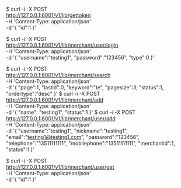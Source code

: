 $ curl -i -X POST \
 http://127.0.0.1:6001/v1/lib/gettoken \
 -H 'Content-Type: application/json' \
 -d '{
"id":1
}'

$ curl -i -X POST \
 http://127.0.0.1:6001/v1/lib/merchant/user/login \
 -H 'Content-Type: application/json' \
 -d '{
"username":"testing1",
"password":"123456",
"type":0
}'

$ curl -i -X POST \
 http://127.0.0.1:6001/v1/lib/merchant/search \
 -H 'Content-Type: application/json' \
 -d '{
"page":1,
"lastid":0,
"keyword":"te",
"pagesize":3,
"status":1,
"ordertype":"desc"
}'
$ curl -i -X POST \
 http://127.0.0.1:6001/v1/lib/merchant/add \
 -H 'Content-Type: application/json' \
 -d '{
"name": "testing1",
"status":1
}'
$ curl -i -X POST \
 http://127.0.0.1:6001/v1/lib/merchant/user/add \
 -H 'Content-Type: application/json' \
 -d '{
"username":"testing1",
"nickname":"testing1",
"email":"testing1@testing1.com",
"password":"123456",
"telephone":"13511111111",
"mobliephone":"13511111111",
"merchantid":1,
"status":1
}'

$ curl -i -X POST \
 http://127.0.0.1:6001/v1/lib/merchant/user/get \
 -H 'Content-Type: application/json' \
 -d '{
"id":1
}'
